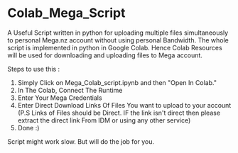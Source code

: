 # Colab_Mega_Script

A Useful Script written in python for uploading multiple files simultaneously to personal Mega.nz account without using personal Bandwidth.
The whole script is implemented in python in Google Colab. Hence Colab Resources will be used for downloading and uploading files to Mega account.

Steps to use this :
1. Simply Click on Mega_Colab_script.ipynb and then "Open In Colab."
2. In The Colab, Connect The Runtime
3. Enter Your Mega Credentials
4. Enter Direct Download Links Of Files You want to upload to your account (P.S Links of Files should be Direct. IF the link isn't direct then please extract the direct link From IDM or using any other service)
5. Done :)

Script might work slow. But will do the job for you.
